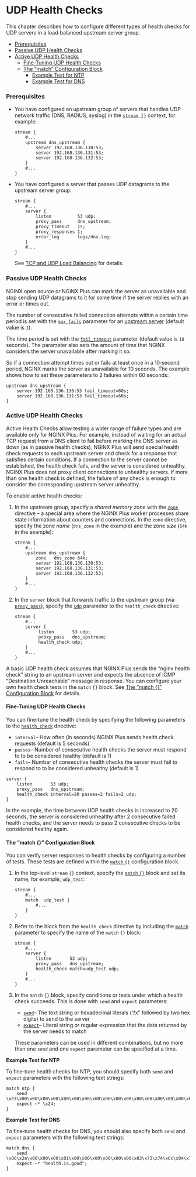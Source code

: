 # UDP Health Checks



This chapter describes how to configure different types of health checks for UDP servers in a load‑balanced upstream server group.

* [Prerequisites](https://docs.nginx.com/nginx/admin-guide/load-balancer/udp-health-check/#prereq)
* [Passive UDP Health Checks](https://docs.nginx.com/nginx/admin-guide/load-balancer/udp-health-check/#hc_passive)
* [Active UDP Health Checks](https://docs.nginx.com/nginx/admin-guide/load-balancer/udp-health-check/#hc_active)
  * [Fine-Tuning UDP Health Checks](https://docs.nginx.com/nginx/admin-guide/load-balancer/udp-health-check/#hc_active_finetune)
  * [The “match” Configuration Block](https://docs.nginx.com/nginx/admin-guide/load-balancer/udp-health-check/#hc_active_match)
    * [Example Test for NTP](https://docs.nginx.com/nginx/admin-guide/load-balancer/udp-health-check/#example_ntp)
    * [Example Test for DNS](https://docs.nginx.com/nginx/admin-guide/load-balancer/udp-health-check/#example_dns)

### Prerequisites

* You have configured an upstream group of servers that handles UDP network traffic \(DNS, RADIUS, syslog\) in the [`stream {}`](https://nginx.org/en/docs/stream/ngx_stream_core_module.html#stream) context, for example:

  ```text
  stream {
      #...
      upstream dns_upstream {
          server 192.168.136.130:53;
          server 192.168.136.131:53;
          server 192.168.136.132:53;
      }
      #...
  }
  ```

* You have configured a server that passes UDP datagrams to the upstream server group:

  ```text
  stream {
      #...
      server {
          listen          53 udp;
          proxy_pass      dns_upstream;
          proxy_timeout   1s;
          proxy_responses 1;
          error_log       logs/dns.log;
      }
      #...
  }
  ```

  See [TCP and UDP Load Balancing](https://docs.nginx.com/nginx/admin-guide/load-balancer/tcp-udp-load-balancer/) for details.

### Passive UDP Health Checks

NGINX open source or NGINX Plus can mark the server as unavailable and stop sending UDP datagrams to it for some time if the server replies with an error or times out.

The number of consecutive failed connection attempts within a certain time period is set with the [`max_fails`](https://nginx.org/en/docs/stream/ngx_stream_upstream_module.html#max_fails) parameter for an [upstream server](https://nginx.org/en/docs/stream/ngx_stream_upstream_module.html#server) \(default value is `1`\).

The time period is set with the [`fail_timeout`](https://nginx.org/en/docs/stream/ngx_stream_upstream_module.html#fail_timeout) parameter \(default value is `10` seconds\). The parameter also sets the amount of time that NGINX considers the server unavailable after marking it so.

So if a connection attempt times out or fails at least once in a 10‑second period, NGINX marks the server as unavailable for 10 seconds. The example shows how to set these parameters to 2 failures within 60 seconds:

```text
upstream dns_upstream {
    server 192.168.136.130:53 fail_timeout=60s;
    server 192.168.136.131:53 fail_timeout=60s;
}
```

### Active UDP Health Checks

Active Health Checks allow testing a wider range of failure types and are available only for NGINX Plus. For example, instead of waiting for an actual TCP request from a DNS client to fail before marking the DNS server as down \(as in passive health checks\), NGINX Plus will send special health check requests to each upstream server and check for a response that satisfies certain conditions. If a connection to the server cannot be established, the health check fails, and the server is considered unhealthy. NGINX Plus does not proxy client connections to unhealthy servers. If more than one health check is defined, the failure of any check is enough to consider the corresponding upstream server unhealthy.

To enable active health checks:

1. In the upstream group, specify a _shared memory zone_ with the [`zone`](https://nginx.org/en/docs/stream/ngx_stream_upstream_module.html#zone) directive – a special area where the NGINX Plus worker processes share state information about counters and connections. In the `zone` directive, specify the zone _name_ \(`dns_zone` in the example\) and the zone _size_ \(`64k` in the example\):

   ```text
   stream {
       #...
       upstream dns_upstream {
           zone   dns_zone 64k;
           server 192.168.136.130:53;
           server 192.168.136.131:53;
           server 192.168.136.132:53;
       }
       #...
   }
   ```

2. In the `server` block that forwards traffic to the upstream group \(via [`proxy_pass`](https://nginx.org/en/docs/stream/ngx_stream_proxy_module.html#proxy_pass)\), specify the [`udp`](https://nginx.org/en/docs/stream/ngx_stream_upstream_hc_module.html#health_check_udp) parameter to the `health_check` directive:

   ```text
   stream {
       #...
       server {
            listen       53 udp;
            proxy_pass   dns_upstream;
            health_check udp;
       }
       #...
   }
   ```

A basic UDP health check assumes that NGINX Plus sends the “nginx health check” string to an upstream server and expects the absence of ICMP “Destination Unreachable” message in response. You can configure your own health check tests in the `match` `{}` block. See [The “match {}” Configuration Block](https://docs.nginx.com/nginx/admin-guide/load-balancer/udp-health-check/#hc_active_match) for details.

#### Fine-Tuning UDP Health Checks

You can fine‑tune the health check by specifying the following parameters to the [`health_check`](https://nginx.org/en/docs/stream/ngx_stream_upstream_hc_module.html#health_check) directive:

* `interval`– How often \(in seconds\) NGINX Plus sends health check requests \(default is 5 seconds\)
* `passes`– Number of consecutive health checks the server must respond to to be considered healthy \(default is 1\)
* `fails`– Number of consecutive health checks the server must fail to respond to to be considered unhealthy \(default is 1\)

```text
server {
    listen       53 udp;
    proxy_pass   dns_upstream;
    health_check interval=20 passes=2 fails=2 udp;
}
```

In the example, the time between UDP health checks is increased to 20 seconds, the server is considered unhealthy after 2 consecutive failed health checks, and the server needs to pass 2 consecutive checks to be considered healthy again.

#### The “match {}” Configuration Block

You can verify server responses to health checks by configuring a number of tests. These tests are defined within the [`match` `{}`](https://nginx.org/en/docs/stream/ngx_stream_upstream_hc_module.html#match) configuration block.

1. In the top‑level `stream` `{}` context, specify the [`match` `{}`](https://nginx.org/en/docs/stream/ngx_stream_upstream_hc_module.html#match) block and set its name, for example, `udp_test`:

   ```text
   stream {
       #...
       match  udp_test {
           #...
       }
   }
   ```

2. Refer to the block from the `health_check` directive by including the [`match`](https://nginx.org/en/docs/stream/ngx_stream_upstream_hc_module.html#health_check_match) parameter to specify the name of the `match` `{}` block:

   ```text
   stream {
       #...
       server {
           listen       53 udp;
           proxy_pass   dns_upstream;
           health_check match=udp_test udp;
       }
       #...
   }
   ```

3. In the `match` `{}` block, specify conditions or tests under which a health check succeeds. This is done with `send` and `expect` parameters:

   * [`send`](https://nginx.org/en/docs/stream/ngx_stream_upstream_hc_module.html#match_send)– The text string or hexadecimal literals \(“/x” followed by two hex digits\) to send to the server
   * [`expect`](https://nginx.org/en/docs/stream/ngx_stream_upstream_hc_module.html#match_expect)– Literal string or regular expression that the data returned by the server needs to match

   These parameters can be used in different combinations, but no more than one `send` and one `expect` parameter can be specified at a time.

**Example Test for NTP**

To fine‑tune health checks for NTP, you should specify both `send` and `expect` parameters with the following text strings:

```text
match ntp {
    send \xe3\x00\x00\x00\x00\x00\x00\x00\x00\x00\x00\x00\x00\x00\x00\x00\x00\x00\x00\x00\x00\x00\x00\x00\x00\x00\x00\x00\x00\x00\x00\x00\x00\x00\x00\x00\x00\x00\x00\x00\x00\x00\x00\x00\x00\x00\x00\x00;
    expect ~* \x24;
}
```

**Example Test for DNS**

To fine‑tune health checks for DNS, you should also specify both `send` and `expect` parameters with the following text strings:

```text
match dns {
    send \x00\x2a\x00\x00\x00\x01\x00\x00\x00\x00\x00\x00\x03\x73\x74\x6c\x04\x75\x6d\x73\x6c\x03\x65\x64\x75\x00\x00\x01\x00\x01;
    expect ~* "health.is.good";
}
```

